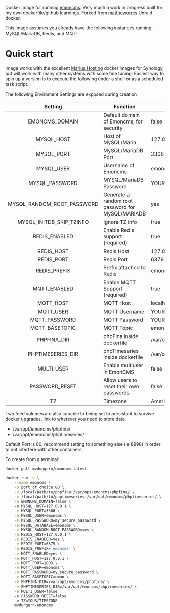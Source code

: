 Docker image for running [emoncms](https://github.com/emoncms/emoncms). Very much a work in progress built for my own dockerfile/github learnings. Forked from [mattheworres](https://github.com/mattheworres/emoncms-docker) Unraid docker.

This image assumes you already have the following instances running: MySQL/MariaDB, Redis, and MQTT.

# Quick start

Image works with the excellent [Marius Hosting](https://mariushosting.com/docker/) docker images for Synology, but will work with many other systems with some fine tuning. Easiest way to spin up a version is to execute the following under a shell or as a scheduled task script.

The following Enviroment Settings are exposed during creation


| Setting | Function | Default |
| :----: | --- | --- |
|EMONCMS_DOMAIN| Default domain of Emoncms, for security |false|
|MYSQL_HOST| Host of MySQL/Maria | 127.0.0.1 |
|MYSQL_PORT| MySQL/MariaDB Port| 3306 |
|MYSQL_USER| Username of Emoncms | emoncms |
|MYSQL_PASSWORD| MYSQL/MariaDB Password | YOUR_SECURE_PASSWORD |
|MYSQL_RANDOM_ROOT_PASSWORD| Generate a random root password for MySQL/MARIADB | yes |
|MYSQL_INITDB_SKIP_TZINFO| Ignore TZ info | true |
|REDIS_ENABLED| Enable Redis support (required) |true|
|REDIS_HOST| Redis Host | 127.0.0.1 |
|REDIS_PORT| Redis Port | 6379 |
|REDIS_PREFIX| Prefix attached to Redis |emoncms|
|MQTT_ENABLED| Enable MQTT Support (required) |true|
|MQTT_HOST| MQTT Host |localhost|
|MQTT_USER| MQTT Username |YOUR_MQTT_USER|
|MQTT_PASSWORD| MQTT Password |YOUR_MQTT_PASSWORD|
|MQTT_BASETOPIC| MQTT Topic |emon|
|PHPFINA_DIR| phpFina inside dockerfile|/var/opt/emoncms/phpfina/|
|PHPTIMESERIES_DIR|phpTimeseries inside dockerfile|/var/opt/emoncms/phptimeseries/|
|MULTI_USER|Enable multiuser in EmonCMS|false|
|PASSWORD_RESET|Allow users to reset their own passwords|false|
|TZ| Timezone | America/Toronto |

Two feed volumes are also capable to being set to persistant to survive docker upgrades, link to wherever you need to store data.

* /var/opt/emoncms/phpfina/
* /var/opt/emoncms/phptimeseries/

Default Port is 80, recommend setting to something else (ie 8998) in order to not interfere with other containers.

To create from a terminal:

```bash
docker pull mvdungern/emoncms:latest

docker run -d \
    --name emoncms \
    -p port_of_choice:80 \
    -v /local/path/to/phpfina:/var/opt/emoncms/phpfina/ \
    -v /local/path/to/phptimeseries:/var/opt/emoncms/phptimeseries/ \
    -e EMONCMS_DOMAIN=false \ 
    -e MYSQL_HOST=127.0.0.1 \
    -e MYSQL_PORT=3306 \
    -e MYSQL_USER=emoncms \
    -e MYSQL_PASSWORD=my_secure_password \
    -e MYSQL_DATABASE=emoncms \
    -e MYSQL_RANDOM_ROOT_PASSWORD=yes \
    -e REDIS_HOST=127.0.0.1 \
    -e REDIS_ENABLED=yes \
    -e REDIS_PORT=6379 \
    -e REDIS_PREFIX='emoncms' \
    -e MQTT_ENABLED=yes \
    -e MQTT_HOST=127.0.0.1 \
    -e MQTT_PORT=1883 \
    -e MQTT_USER=emoncms \
    -e MQTT_PASSWORD=my_secure_password \
    -e MQTT_BASETOPIC=emon \
    -e PHPFINA_DIR=/var/opt/emoncms/phpfina/ \
    -e PHPTIMESERIES_DIR=/var/opt/emoncms/phptimeseries/ \
    -e MULTI_USER=false
    -e PASSWORD_RESET=false
    -e TZ=YOUR/TIMEZONE
    mvdungern/emoncms
```